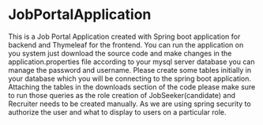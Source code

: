 # JobPortalApplication


This is a Job Portal Application created with Spring boot application for backend and Thymeleaf for the frontend. You can run the application on you system just download the source code and make changes in the application.properties file according to your mysql server database you can manage the password and username. Please create some tables initially in your database which you will be connecting to the spring boot application. Attaching the tables in the downloads section of the code please make sure to run those queries as the role creation of JobSeeker(candidate) and Recruiter needs to be created manually. As we are using spring security to authorize the user and what to display to users on a particular role.
